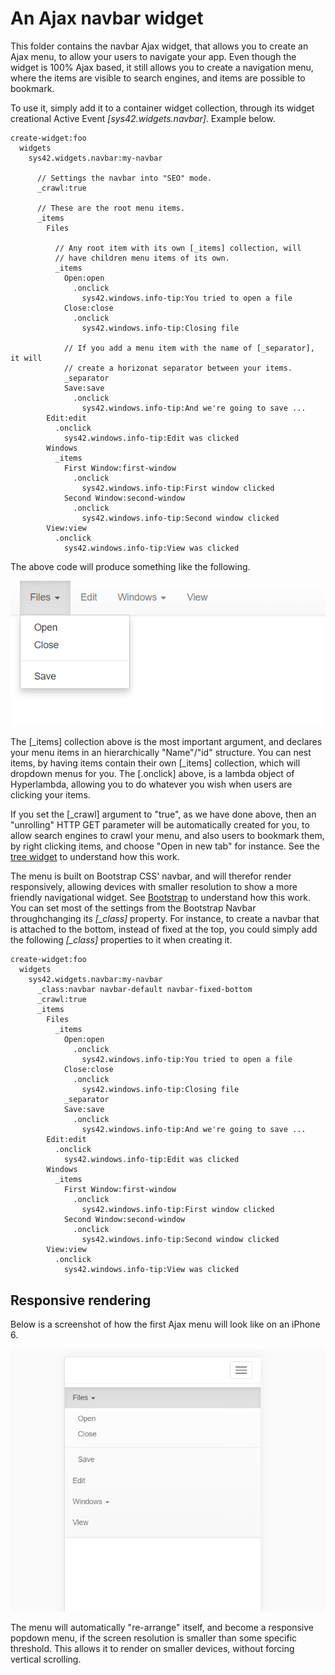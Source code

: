 An Ajax navbar widget
========

This folder contains the navbar Ajax widget, that allows you to create an Ajax menu, to allow your users to navigate your app. Even though the 
widget is 100% Ajax based, it still allows you to create a navigation menu, where the items are visible to search engines, and items are 
possible to bookmark.

To use it, simply add it to a container widget collection, through its widget creational Active Event *[sys42.widgets.navbar]*. Example below.

```
create-widget:foo
  widgets
    sys42.widgets.navbar:my-navbar

      // Settings the navbar into "SEO" mode.
      _crawl:true

      // These are the root menu items.
      _items
        Files

          // Any root item with its own [_items] collection, will
          // have children menu items of its own.
          _items
            Open:open
              .onclick
                sys42.windows.info-tip:You tried to open a file
            Close:close
              .onclick
                sys42.windows.info-tip:Closing file

            // If you add a menu item with the name of [_separator], it will
            // create a horizonat separator between your items.
            _separator
            Save:save
              .onclick
                sys42.windows.info-tip:And we're going to save ...
        Edit:edit
          .onclick
            sys42.windows.info-tip:Edit was clicked
        Windows
          _items
            First Window:first-window
              .onclick
                sys42.windows.info-tip:First window clicked
            Second Window:second-window
              .onclick
                sys42.windows.info-tip:Second window clicked
        View:view
          .onclick
            sys42.windows.info-tip:View was clicked
```

The above code will produce something like the following.

![alt tag](/core/p5.webapp/system42/components/bootstrap/widgets/navbar/screenshots/ajax-navbar-menu-example-screenshot.png)

The [_items] collection above is the most important argument, and declares your menu items in an hierarchically "Name"/"id" structure.
You can nest items, by having items contain their own [_items] collection, which will dropdown menus for you. The [.onclick] above, is
a lambda object of Hyperlambda, allowing you to do whatever you wish when users are clicking your items.

If you set the [_crawl] argument to "true", as we have done above, then an "unrolling" HTTP GET parameter will be automatically created for you,
to allow search engines to crawl your menu, and also users to bookmark them, by right clicking items, and choose "Open in new tab" for instance.
See the [tree widget](/../tree/) to understand how this work.

The menu is built on Bootstrap CSS' navbar, and will therefor render responsively, allowing devices with smaller resolution to show a more friendly
navigational widget. See [Bootstrap](http://getbootstrap.com/components/#navbar) to understand how this work. You can set most of the settings
from the Bootstrap Navbar throughchanging its *[_class]* property. For instance, to create a navbar that is attached to the bottom, instead of
fixed at the top, you could simply add the following *[_class]* properties to it when creating it.

```
create-widget:foo
  widgets
    sys42.widgets.navbar:my-navbar
      _class:navbar navbar-default navbar-fixed-bottom
      _crawl:true
      _items
        Files
          _items
            Open:open
              .onclick
                sys42.windows.info-tip:You tried to open a file
            Close:close
              .onclick
                sys42.windows.info-tip:Closing file
            _separator
            Save:save
              .onclick
                sys42.windows.info-tip:And we're going to save ...
        Edit:edit
          .onclick
            sys42.windows.info-tip:Edit was clicked
        Windows
          _items
            First Window:first-window
              .onclick
                sys42.windows.info-tip:First window clicked
            Second Window:second-window
              .onclick
                sys42.windows.info-tip:Second window clicked
        View:view
          .onclick
            sys42.windows.info-tip:View was clicked
```

## Responsive rendering

Below is a screenshot of how the first Ajax menu will look like on an iPhone 6.

![alt tag](/core/p5.webapp/system42/components/bootstrap/widgets/navbar/screenshots/ajax-navbar-menu-example-screenshot-responsive.png)

The menu will automatically "re-arrange" itself, and become a responsive popdown menu, if the screen resolution is smaller than some specific
threshold. This allows it to render on smaller devices, without forcing vertical scrolling.

